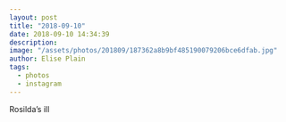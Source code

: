```yaml
---
layout: post
title: "2018-09-10"
date: 2018-09-10 14:34:39
description: 
image: "/assets/photos/201809/187362a8b9bf485190079206bce6dfab.jpg"
author: Elise Plain
tags: 
  - photos
  - instagram
---
```


Rosilda’s ill
<p></p>
